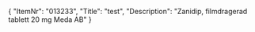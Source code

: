 {
  "ItemNr": "013233",
  "Title": "test",
  "Description": "Zanidip, filmdragerad tablett 20 mg Meda AB"
}